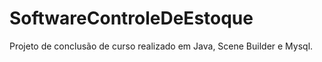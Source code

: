 # SoftwareControleDeEstoque
 Projeto de conclusão de curso realizado em Java, Scene Builder e Mysql.
